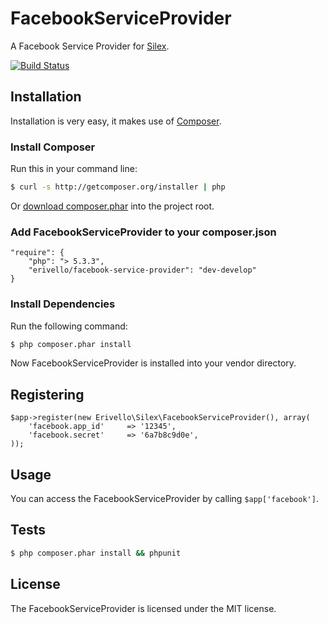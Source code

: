 FacebookServiceProvider
=======================

A Facebook Service Provider for [Silex][1].

[![Build Status](https://secure.travis-ci.org/erivello/FacebookServiceProvider.png?branch=master)](http://travis-ci.org/erivello/FacebookServiceProvider)

Installation
------------

Installation is very easy, it makes use of [Composer][2].

### Install Composer

Run this in your command line:

``` bash
$ curl -s http://getcomposer.org/installer | php
```

Or [download composer.phar][3] into the project root.

### Add FacebookServiceProvider to your composer.json

    "require": {
        "php": "> 5.3.3",
        "erivello/facebook-service-provider": "dev-develop"
    }

### Install Dependencies

Run the following command:

``` bash
$ php composer.phar install
```

Now FacebookServiceProvider is installed into your vendor directory.

Registering
-----------

    $app->register(new Erivello\Silex\FacebookServiceProvider(), array(
        'facebook.app_id'     => '12345',
        'facebook.secret'     => '6a7b8c9d0e',
    ));


Usage
--------

You can access the FacebookServiceProvider by calling ``$app['facebook']``.


Tests
-----

``` bash
$ php composer.phar install && phpunit
```

License
-------

The FacebookServiceProvider is licensed under the MIT license.

[1]: http://silex.sensiolabs.org/
[2]: http://getcomposer.org/
[3]: http://getcomposer.org/composer.phar